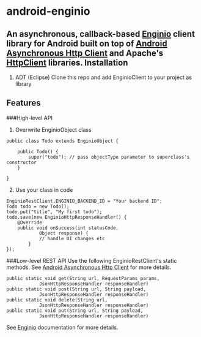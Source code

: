 android-enginio
===============

An asynchronous, callback-based [Enginio](https://engin.io/) client library for Android built on top of [Android Asynchronous Http Client](https://github.com/loopj/android-async-http) and Apache's [HttpClient](http://hc.apache.org/httpcomponents-client-ga/) libraries.
Installation
------------
1. ADT (Eclipse)
Clone this repo and add EnginioClient to your project as library

Features
--------
###High-level API
1. Overwrite EnginioObject class
```
public class Todo extends EnginioObject {

	public Todo() {
		super("todo"); // pass objectType parameter to superclass's constructor
	}
	
}
```

2. Use your class in code
```
EnginioRestClient.ENGINIO_BACKEND_ID = "Your backend ID";
Todo todo = new Todo(); 
todo.put("title", "My first todo");
todo.save(new EnginioHttpResponseHandler() {
  	@Override
  	public void onSuccess(int statusCode,
  			Object response) {
    		// handle UI changes etc
    	}
});
```

###Low-level REST API
Use the following EnginioRestClient's static methods. See [Android Asynchronous Http Client](https://github.com/loopj/android-async-http) for more details.
```
public static void get(String url, RequestParams params,
			JsonHttpResponseHandler responseHandler)
public static void post(String url, String payload,
			JsonHttpResponseHandler responseHandler)
public static void delete(String url,
			JsonHttpResponseHandler responseHandler)
public static void put(String url, String payload,
			JsonHttpResponseHandler responseHandler)
```
See [Enginio](https://engin.io/) documentation for more details.